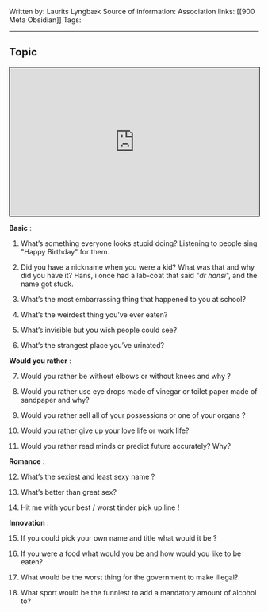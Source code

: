 Written by: Laurits Lyngbæk
Source of information:
Association links: [[900 Meta Obsidian]]
Tags: 
___
##  Topic




<iframe src="https://pomodoro-tracker.com/#" width="100%" height="300" style="border:1px solid black;">  
</iframe>







**Basic** :

1. What’s something everyone looks stupid doing?
Listening to people sing "Happy Birthday" for them.
2. Did you have a nickname when you were a kid? What was that and why did you have it?
Hans, i once had a lab-coat that said "*dr hansi*", and the name got stuck.
3. What’s the most embarrassing thing that happened to you at school?

4. What’s the weirdest thing you’ve ever eaten?

5. What’s invisible but you wish people could see?

6. What’s the strangest place you’ve urinated?

**Would you rather** :

7. Would you rather be without elbows or without knees and why ?

8. Would you rather use eye drops made of vinegar or toilet paper made of sandpaper and why?

9. Would you rather sell all of your possessions or one of your organs ?

10. Would you rather give up your love life or work life? 

11. Would you rather read minds or predict future accurately? Why?

**Romance** :

12. What’s the sexiest and least sexy name ?  
  
13. What’s better than great sex?

14. Hit me with your best / worst tinder pick up line !

**Innovation** :

15. If you could pick your own name and title what would it be ?

16. If you were a food what would you be and how would you like to be eaten?

17. What would be the worst thing for the government to make illegal?

18. What sport would be the funniest to add a mandatory amount of alcohol to?